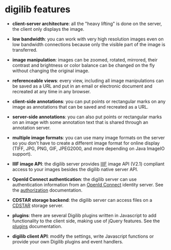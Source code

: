 # digilib features

* **client-server architecture**: all the "heavy lifting" is done on the 
  server, the client only displays the image.
  
* **low bandwidth**: you can work with very high resolution images even on
  low bandwidth connections because only the visible part of the image is 
  transferred.
  
* **image manipulation**: images can be zoomed, rotated, mirrored, their
  contrast and brightness or color balance can be changed on the fly without
  changing the original image.
  
* **referenceable views**: every view, including all image manipulations can
  be saved as a URL and put in an email or electronic document and recreated 
  at any time in any browser.
  
* **client-side annotations**: you can put points or rectangular marks on
  any image as annotations that can be saved and recreated as a URL.
  
* **server-side annotations**: you can also put points or rectangular marks
  on an image with some annotation text that is shared through an annotation
  server.
  
* **multiple image formats**: you can use many image formats on the server
  so you don't have to create a different image format for online display (TIFF, 
  JPG, PNG, GIF, JPEG2000, and more depending on Java ImageIO support).
  
* **IIIF image API**: the digilib server provides [IIIF](http://iiif.io)
  image API (V2.1) compliant access to your images besides the digilib native server API.
  
* **OpenId Connect authentication**: the digilib server can use authentication
  information from an [OpenId Connect](http://openid.net/) identity server.
  See the [authorization](auth.html) documentation.
  
* **CDSTAR storage backend**: the digilib server can access files on a [CDSTAR](https://cdstar.gwdg.de/) storage server.
  
* **plugins**: there are several Digilib plugins written in Javascript to add functionality to the client side, making use of jQuery features. See the [plugins](plugins.html) documentation.

* **digilib client API**: modify the settings, write Javascript functions or provide your own Digilib plugins and event handlers.